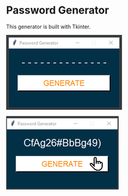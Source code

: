 # Password Generator

This generator is built with Tkinter.

!["Generator Image"](/images/PG1.png)

!["Generator Image"](/images/PG2.png)